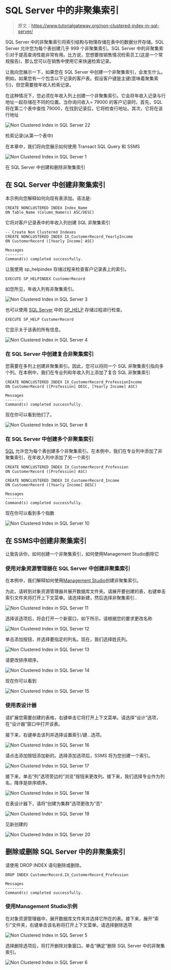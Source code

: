 # SQL Server 中的非聚集索引

> 原文：<https://www.tutorialgateway.org/non-clustered-index-in-sql-server/>

SQL Server 中的非聚集索引将索引结构与物理存储在表中的数据分开存储。SQL Server 允许您为每个表创建几乎 999 个非聚集索引。SQL Server 中的非聚集索引对于提高查询性能非常有用。比方说，您想要按销售情况检索员工(这是一个常规报告)，那么您可以在销售中使用它来快速检索记录。

让我向您展示一下，如果您在 SQL Server 中创建一个非聚集索引，会发生什么。例如，如果您有一个包含以下记录的客户表。假设客户键是主键(意味着聚集索引)，但您需要按年收入检索记录。

在这种情况下，您必须在年收入列上创建一个非聚集索引。它会将年收入记录与行地址一起存储在不同的位置。当你询问收入= 79000 的客户记录时。首先，SQL 将在第二个表中查找 79000，在找到记录后，它将检查行地址。其次，它将在该行地址

![Non Clustered Index in SQL Server 22](img/f67c24e77cf4b4f275d54919cf927d4c.png)

检索记录(从第一个表中)

在本章中，我们将向您展示如何使用 Transact SQL Query 和 SSMS

![Non Clustered Index in SQL Server 1](img/cba013c0c55154848cedbc67dd3c2693.png)

在 SQL Server 中创建和删除非聚集索引

## 在 SQL Server 中创建非聚集索引

本示例向您解释如何向现有表添加。语法是:

```
CREATE NONCLUSTERED INDEX Index_Name
ON Table_Name (Column_Name(s) ASC/DESC)
```

它将对客户记录表中的年收入列创建 SQL 非聚集索引

```
-- Create Non Clustered Indexes
CREATE NONCLUSTERED INDEX IX_CustomerRecord_YearlyIncome
ON CustomerRecord ([Yearly Income] ASC)
```

```
Messages
--------
Command(s) completed successfully.
```

让我使用 sp_helpindex 存储过程来检查客户记录表上的索引。

```
EXECUTE SP_HELPINDEX CustomerRecord
```

如您所见，年收入列有非聚集索引。

![Non Clustered Index in SQL Server 3](img/4667a07c6a337406a9642fdbcc060ee7.png)

也可以使用 [SQL Server](https://www.tutorialgateway.org/sql/) 中的 [SP_HELP](https://www.tutorialgateway.org/useful-system-stored-procedures-in-sql/) 存储过程进行检查。

```
EXECUTE SP_HELP CustomerRecord
```

它显示关于该表的所有信息。

![Non Clustered Index in SQL Server 4](img/a65cdf24b323f6b2831779f5b04d2451.png)

### 在 SQL Server 中创建复合非聚集索引

您需要在多列上创建非聚集索引。因此，您可以将同一个 SQL 非聚集索引指向多个列。在本例中，我们在专业列和年收入列上添加了复合 SQL 非聚集索引

```
CREATE NONCLUSTERED INDEX IX_CustomerRecord_ProfessionIncome
ON CustomerRecord ([Profession] DESC, [Yearly Income] ASC)
```

```
Messages
--------
Command(s) completed successfully.
```

现在你可以看到他们了。

![Non Clustered Index in SQL Server 8](img/e65fcef03ddcb8c19726067ec674e068.png)

### 在 SQL Server 中创建多个非聚集索引

[SQL](https://www.tutorialgateway.org/sql/) 允许您为每个表创建多个非聚集索引。在本例中，我们在专业列中添加了非聚集索引，在年收入列中添加了另一个索引

```
CREATE NONCLUSTERED INDEX IX_CustomerRecord_Profession
ON CustomerRecord ([Profession] ASC)

CREATE NONCLUSTERED INDEX IX_CustomerRecord_Income
ON CustomerRecord ([Yearly Income] DESC)
```

```
Messages
--------
Command(s) completed successfully.
```

现在你可以看到多个指数

![Non Clustered Index in SQL Server 10](img/0a41382b01aaf00f35032a1555fa9818.png)

## 在 SSMS中创建非聚集索引

让我告诉你，如何创建一个非聚集索引，如何使用Management Studio删除它

### 使用对象资源管理器在 SQL Server 中创建非聚集索引

在本例中，我们解释如何使用[Management Studio](https://www.tutorialgateway.org/sql-server-management-studio/)创建非聚集索引。

为此，请转到对象资源管理器并展开数据库文件夹。请展开要创建的表，右键单击索引文件夹将打开上下文菜单。请选择新建，然后选择非聚集索引..

![Non Clustered Index in SQL Server 11](img/508cacebf78763b8744c2b854efc013c.png)

选择该选项后，将会打开一个新窗口，如下所示。请根据您的要求更改名称

![Non Clustered Index in SQL Server 12](img/98a2b11e779f5a7387724de77884ad1d.png)

单击添加按钮，并选择要指定的列名。现在，我们选择姓氏列。

![Non Clustered Index in SQL Server 13](img/ad281c6cf3496c2edba80155d9850fe2.png)

请更改排序顺序。

![Non Clustered Index in SQL Server 14](img/414a82394668ff31be723055f6edc489.png)

现在你可以看到

![Non Clustered Index in SQL Server 15](img/48d227ca3015894f5683eab63d91d725.png)

### 使用表设计器

请扩展您需要创建的表格，右键单击它将打开上下文菜单。请选择“设计”选项，在“设计器”窗口中打开该表。

接下来，右键单击该列并选择设置索引/键…选项。

![Non Clustered Index in SQL Server 16](img/5f2728274fee6f5709ae9fd80b84407b.png)

请点击添加按钮添加新的。选择添加选项后，SSMS 将为您创建一个索引。

![Non Clustered Index in SQL Server 17](img/e5fb191439dce0457e405849f29a3b31.png)

接下来，单击“列”选项旁边的“浏览”按钮来更改列。接下来，我们选择专业作为列名，降序是排序顺序。

![Non Clustered Index in SQL Server 18](img/5c8b8a416d115c8bfb6d701492afd444.png)

在表设计器下，请将“创建为集群”选项更改为“否”

![Non Clustered Index in SQL Server 19](img/0531bf47153bbc9cf577ed348b2c93de.png)

见新创建的

![Non Clustered Index in SQL Server 20](img/19b165596cc03ab2d5aa20143e0febb3.png)

## 删除或删除 SQL Server 中的非聚集索引

请使用 DROP INDEX 语句删除或删除。

```
DROP INDEX CustomerRecord.IX_CustomerRecord_Profession
```

```
Messages
--------
Command(s) completed successfully.
```

### 使用Management Studio示例

在对象资源管理器中，展开数据库文件夹并选择它所在的表。接下来，展开“索引”文件夹，右键单击该名称将打开上下文菜单。请选择删除选项

![Non Clustered Index in SQL Server 5](img/4b6501f8a321ef5d40c9ea03ee6fef5b.png)

选择删除选项后，将打开删除对象窗口。单击“确定”删除 SQL Server 中的非聚集索引。

![Non Clustered Index in SQL Server 6](img/1d22475e2580ad908bf239863733a5cc.png)